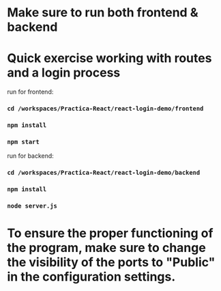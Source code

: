 # Make sure to run both frontend & backend

# Quick exercise working with routes and a login process

run for frontend:
### `cd /workspaces/Practica-React/react-login-demo/frontend`
### `npm install`
### `npm start`

run for backend:
### `cd /workspaces/Practica-React/react-login-demo/backend`
### `npm install`
### `node server.js`

# To ensure the proper functioning of the program, make sure to change the visibility of the ports to "Public" in the configuration settings.
